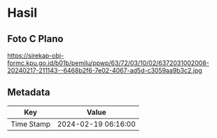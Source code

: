 # Hasil

## Foto C Plano

https://sirekap-obj-formc.kpu.go.id/b01b/pemilu/ppwp/63/72/03/10/02/6372031002008-20240217-211143--6468b2f6-7e02-4067-ad5d-c3059aa9b3c2.jpg


## Metadata

| Key        | Value               |
| ---------- | ------------------- |
| Time Stamp | 2024-02-19 06:16:00 |



